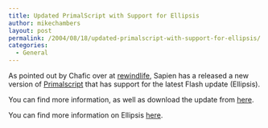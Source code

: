 ```yaml
---
title: Updated PrimalScript with Support for Ellipsis
author: mikechambers
layout: post
permalink: /2004/08/18/updated-primalscript-with-support-for-ellipsis/
categories:
  - General
---
```



As pointed out by Chafic over at [rewindlife][1], Sapien has a released a new version of [Primalscript][2] that has support for the latest Flash update (Ellipsis).

You can find more information, as well as download the update from [here][2].

You can find more information on Ellipsis [here][3].

 [1]: http://www.rewindlife.com/archives/000190.cfm
 [2]: http://www.sapien.com/primalscript.aspx
 [3]: http://www.macromedia.com/devnet/mx/flash/articles/context.html